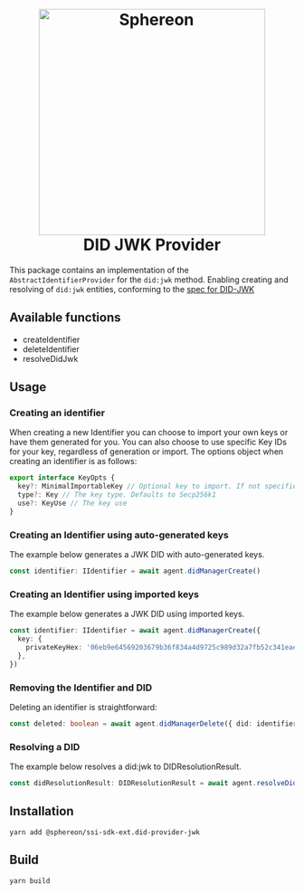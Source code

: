 <!--suppress HtmlDeprecatedAttribute -->
<h1 align="center">
  <br>
  <a href="https://www.sphereon.com"><img src="https://sphereon.com/content/themes/sphereon/assets/img/logo.svg" alt="Sphereon" width="400"></a>
  <br>DID JWK Provider
  <br>
</h1>

This package contains an implementation of the `AbstractIdentifierProvider` for the `did:jwk` method.
Enabling creating and resolving of `did:jwk` entities, conforming to the [spec for DID-JWK](https://github.com/quartzjer/did-jwk/blob/main/spec.md)

## Available functions

- createIdentifier
- deleteIdentifier
- resolveDidJwk

## Usage

### Creating an identifier

When creating a new Identifier you can choose to import your own keys or have them generated for you. You can
also choose to use specific Key IDs for your key, regardless of generation or import.
The options object when creating an identifier is as follows:

```typescript
export interface KeyOpts {
  key?: MinimalImportableKey // Optional key to import. If not specified a key with random kmsKeyRef will be created
  type?: Key // The key type. Defaults to Secp256k1
  use?: KeyUse // The key use
}
```

### Creating an Identifier using auto-generated keys

The example below generates a JWK DID with auto-generated keys.

```typescript
const identifier: IIdentifier = await agent.didManagerCreate()
```

### Creating an Identifier using imported keys

The example below generates a JWK DID using imported keys.

```typescript
const identifier: IIdentifier = await agent.didManagerCreate({
  key: {
    privateKeyHex: '06eb9e64569203679b36f834a4d9725c989d32a7fb52c341eae3517b3aff8ee6',
  },
})
```

### Removing the Identifier and DID

Deleting an identifier is straightforward:

```typescript
const deleted: boolean = await agent.didManagerDelete({ did: identifier.did })
```

### Resolving a DID

The example below resolves a did:jwk to DIDResolutionResult.

```typescript
const didResolutionResult: DIDResolutionResult = await agent.resolveDid({ didUrl: 'did:jwk:ey....' })
```

## Installation

```shell
yarn add @sphereon/ssi-sdk-ext.did-provider-jwk
```

## Build

```shell
yarn build
```
